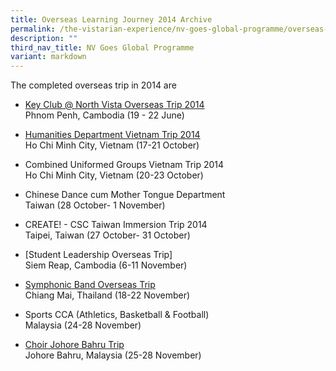 ```yaml
---
title: Overseas Learning Journey 2014 Archive
permalink: /the-vistarian-experience/nv-goes-global-programme/overseas-learning-journey-2014-archive/
description: ""
third_nav_title: NV Goes Global Programme
variant: markdown
---
```

The completed overseas trip in 2014 are

*   [Key Club @ North Vista Overseas Trip 2014](http://nvkeyclubsmiles.blogspot.sg/)  
    Phnom Penh, Cambodia (19 - 22 June)
		
*   [Humanities Department Vietnam Trip 2014](http://nvhumanities.tumblr.com/)  
    Ho Chi Minh City, Vietnam (17-21 October)
		
*   Combined Uniformed Groups Vietnam Trip 2014 <br>
    Ho Chi Minh City, Vietnam (20-23 October)
*   Chinese Dance cum Mother Tongue Department  
    Taiwan (28 October- 1 November)
*   CREATE! - CSC Taiwan Immersion Trip 2014 <br>
    Taipei, Taiwan (27 October- 31 October)
*   [Student Leadership Overseas Trip] <br>
    Siem Reap, Cambodia (6-11 November)
*   [Symphonic Band Overseas Trip](http://nvsymphonicband.tumblr.com/ "Symphonic Band Overseas Trip")  
    Chiang Mai, Thailand (18-22 November)
*   Sports CCA (Athletics, Basketball &amp; Football) <br> 
    Malaysia (24-28 November)
*   [Choir Johore Bahru Trip](http://nvchoirtrip14.blogspot.com/ "Choir Trip")  
    Johore Bahru, Malaysia (25-28 November)